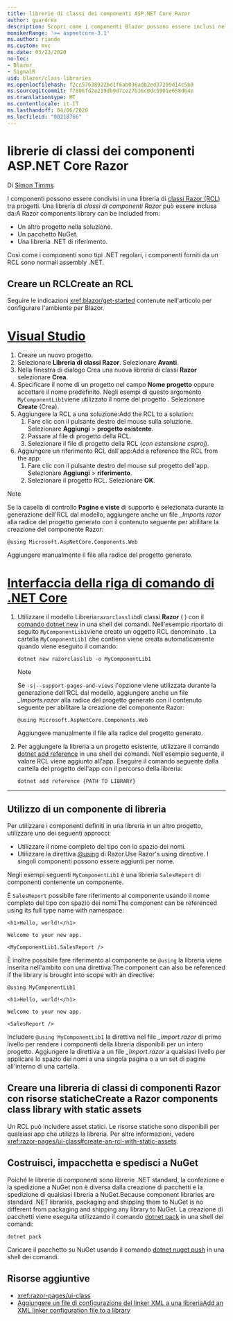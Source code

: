 ```yaml
---
title: librerie di classi dei componenti ASP.NET Core Razor
author: guardrex
description: Scopri come i componenti Blazor possono essere inclusi nelle app da una libreria di componenti esterna.
monikerRange: '>= aspnetcore-3.1'
ms.author: riande
ms.custom: mvc
ms.date: 03/23/2020
no-loc:
- Blazor
- SignalR
uid: blazor/class-libraries
ms.openlocfilehash: f2cc57638922bd1f6ab036adb2ed37209d14c5b0
ms.sourcegitcommit: f7886fd2e219db9d7ce27b16c0dc5901e658d64e
ms.translationtype: MT
ms.contentlocale: it-IT
ms.lasthandoff: 04/06/2020
ms.locfileid: "80218766"
---
```

# <a name="aspnet-core-razor-components-class-libraries"></a>librerie di classi dei componenti ASP.NET Core Razor

Di [Simon Timms](https://github.com/stimms)

I componenti possono essere condivisi in una libreria di [classi Razor (RCL)](xref:razor-pages/ui-class) tra progetti. Una libreria di *classi di componenti Razor* può essere inclusa da:A Razor components library can be included from:

* Un altro progetto nella soluzione.
* Un pacchetto NuGet.
* Una libreria .NET di riferimento.

Così come i componenti sono tipi .NET regolari, i componenti forniti da un RCL sono normali assembly .NET.

## <a name="create-an-rcl"></a>Creare un RCLCreate an RCL

Seguire le indicazioni <xref:blazor/get-started> contenute nell'articolo per configurare l'ambiente per Blazor.

# <a name="visual-studio"></a>[Visual Studio](#tab/visual-studio)

1. Creare un nuovo progetto.
1. Selezionare **Libreria di classi Razor**. Selezionare **Avanti**.
1. Nella finestra di dialogo Crea una nuova libreria di classi **Razor** selezionare **Crea**.
1. Specificare il nome di un progetto nel campo **Nome progetto** oppure accettare il nome predefinito. Negli esempi di questo argomento `MyComponentLib1`viene utilizzato il nome del progetto . Selezionare **Create** (Crea).
1. Aggiungere la RCL a una soluzione:Add the RCL to a solution:
   1. Fare clic con il pulsante destro del mouse sulla soluzione. Selezionare **Aggiungi** > **progetto esistente**.
   1. Passare al file di progetto della RCL.
   1. Selezionare il file di progetto della RCL (*con estensione csproj*).
1. Aggiungere un riferimento RCL dall'app:Add a reference the RCL from the app:
   1. Fare clic con il pulsante destro del mouse sul progetto dell'app. Selezionare **Aggiungi** > **riferimento**.
   1. Selezionare il progetto RCL. Selezionare **OK**.

> [!NOTE]
> Se la casella di controllo **Pagine e viste** di supporto è selezionata durante la generazione dell'RCL dal modello, aggiungere anche un file *_Imports.razor* alla radice del progetto generato con il contenuto seguente per abilitare la creazione del componente Razor:
>
> ```razor
> @using Microsoft.AspNetCore.Components.Web
> ```
>
> Aggiungere manualmente il file alla radice del progetto generato.

# <a name="net-core-cli"></a>[Interfaccia della riga di comando di .NET Core](#tab/netcore-cli)

1. Utilizzare il modello Libreria`razorclasslib`di classi **Razor** ( ) con il [comando dotnet new](/dotnet/core/tools/dotnet-new) in una shell dei comandi. Nell'esempio riportato di seguito `MyComponentLib1`viene creato un oggetto RCL denominato . La cartella `MyComponentLib1` che contiene viene creata automaticamente quando viene eseguito il comando:

   ```dotnetcli
   dotnet new razorclasslib -o MyComponentLib1
   ```

   > [!NOTE]
   > Se `-s|--support-pages-and-views` l'opzione viene utilizzata durante la generazione dell'RCL dal modello, aggiungere anche un file *_Imports.razor* alla radice del progetto generato con il contenuto seguente per abilitare la creazione del componente Razor:
   >
   > ```razor
   > @using Microsoft.AspNetCore.Components.Web
   > ```
   >
   > Aggiungere manualmente il file alla radice del progetto generato.

1. Per aggiungere la libreria a un progetto esistente, utilizzare il comando [dotnet add reference](/dotnet/core/tools/dotnet-add-reference) in una shell dei comandi. Nell'esempio seguente, il valore RCL viene aggiunto all'app. Eseguire il comando seguente dalla cartella del progetto dell'app con il percorso della libreria:

   ```dotnetcli
   dotnet add reference {PATH TO LIBRARY}
   ```

---

## <a name="consume-a-library-component"></a>Utilizzo di un componente di libreria

Per utilizzare i componenti definiti in una libreria in un altro progetto, utilizzare uno dei seguenti approcci:

* Utilizzare il nome completo del tipo con lo spazio dei nomi.
* Utilizzare la direttiva [ \@using](xref:mvc/views/razor#using) di Razor.Use Razor's using directive. I singoli componenti possono essere aggiunti per nome.

Negli esempi seguenti `MyComponentLib1` è una libreria `SalesReport` di componenti contenente un componente.

È `SalesReport` possibile fare riferimento al componente usando il nome completo del tipo con spazio dei nomi:The component can be referenced using its full type name with namespace:

```razor
<h1>Hello, world!</h1>

Welcome to your new app.

<MyComponentLib1.SalesReport />
```

È inoltre possibile fare riferimento al componente se `@using` la libreria viene inserita nell'ambito con una direttiva:The component can also be referenced if the library is brought into scope with an directive:

```razor
@using MyComponentLib1

<h1>Hello, world!</h1>

Welcome to your new app.

<SalesReport />
```

Includere `@using MyComponentLib1` la direttiva nel file *_Import.razor* di primo livello per rendere i componenti della libreria disponibili per un intero progetto. Aggiungere la direttiva a un file *_Import.razor* a qualsiasi livello per applicare lo spazio dei nomi a una singola pagina o a un set di pagine all'interno di una cartella.

## <a name="create-a-razor-components-class-library-with-static-assets"></a>Creare una libreria di classi di componenti Razor con risorse staticheCreate a Razor components class library with static assets

Un RCL può includere asset statici. Le risorse statiche sono disponibili per qualsiasi app che utilizza la libreria. Per altre informazioni, vedere <xref:razor-pages/ui-class#create-an-rcl-with-static-assets>.

## <a name="build-pack-and-ship-to-nuget"></a>Costruisci, impacchetta e spedisci a NuGet

Poiché le librerie di componenti sono librerie .NET standard, la confezione e la spedizione a NuGet non è diversa dalla creazione di pacchetti e la spedizione di qualsiasi libreria a NuGet.Because component libraries are standard .NET libraries, packaging and shipping them to NuGet is no different from packaging and shipping any library to NuGet. La creazione di pacchetti viene eseguita utilizzando il comando [dotnet pack](/dotnet/core/tools/dotnet-pack) in una shell dei comandi:

```dotnetcli
dotnet pack
```

Caricare il pacchetto su NuGet usando il comando [dotnet nuget push](/dotnet/core/tools/dotnet-nuget-push) in una shell dei comandi.

## <a name="additional-resources"></a>Risorse aggiuntive

* <xref:razor-pages/ui-class>
* [Aggiungere un file di configurazione del linker XML a una libreriaAdd an XML linker configuration file to a library](xref:host-and-deploy/blazor/configure-linker#add-an-xml-linker-configuration-file-to-a-library)
